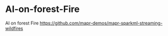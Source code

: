 # AI-on-forest-Fire
AI on forest Fire
https://github.com/mapr-demos/mapr-sparkml-streaming-wildfires
